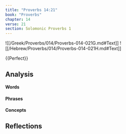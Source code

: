 ```yaml
---
title: "Proverbs 14:21"
book: "Proverbs"
chapter: 14
verse: 21
section: Solomonic Proverbs 1
---
```

![[/Greek/Proverbs/014/Proverbs-014-021G.md#Text]]
![[/Hebrew/Proverbs/014/Proverbs-014-021H.md#Text]]

{{Perfect}}

## Analysis

#### Words

#### Phrases

#### Concepts

## Reflections
